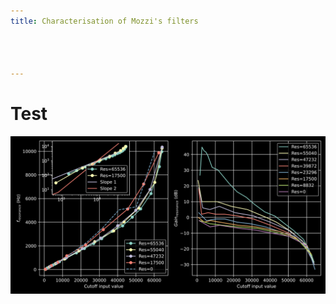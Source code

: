 ```yaml
---
title: Characterisation of Mozzi's filters




---
```



# Test

![](/_posts/media/Mozzi_filters/BP.svg)
